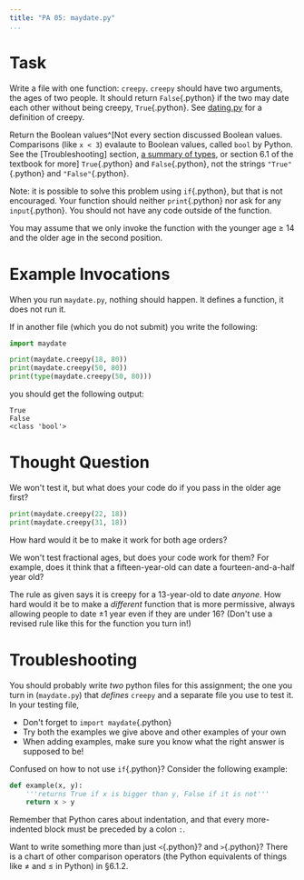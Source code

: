 ```yaml
---
title: "PA 05: maydate.py"
...
```


# Task

Write a file with one function: `creepy`.
`creepy` should have two arguments, the ages of two people.
It should return `False`{.python} if the two may date each other without being creepy, `True`{.python}.
See [dating.py](w01-dating.html) for a definition of creepy.

Return the Boolean values^[Not every section discussed Boolean values. Comparisons (like `x < 3`) evalaute to Boolean values, called `bool` by Python. See the [Troubleshooting] section, [a summary of types](types.html), or section 6.1 of the textbook for more] `True`{.python} and `False`{.python}, not the strings `"True"`{.python} and `"False"`{.python}.

Note: it is possible to solve this problem using `if`{.python}, but that is not encouraged.
Your function should neither `print`{.python} nor ask for any `input`{.python}.
You should not have any code outside of the function.

You may assume that we only invoke the function with the younger age &ge; 14 and the older age in the second position.

# Example Invocations

When you run `maydate.py`, nothing should happen.
It defines a function, it does not run it.

If in another file (which you do not submit) you write the following:

````python
import maydate

print(maydate.creepy(18, 80))
print(maydate.creepy(50, 80))
print(type(maydate.creepy(50, 80)))
````

you should get the following output:

````
True
False
<class 'bool'>
````

# Thought Question

We won't test it, but what does your code do if you pass in the older age first?

````python
print(maydate.creepy(22, 18))
print(maydate.creepy(31, 18))
````

How hard would it be to make it work for both age orders?

We won't test fractional ages, but does your code work for them?  For example, does it think that a fifteen-year-old can date a fourteen-and-a-half year old?

The rule as given says it is creepy for a 13-year-old to date *anyone*.
How hard would it be to make a *different* function that is more permissive, always allowing people to date &plusmn;1 year even if they are under 16?
(Don't use a revised rule like this for the function you turn in!)


# Troubleshooting

You should probably write *two* python files for this assignment; the one you turn in (`maydate.py`) that *defines* `creepy` and a separate file you use to test it.
In your testing file,

-   Don't forget to `import maydate`{.python}
-   Try both the examples we give above and other examples of your own
-   When adding examples, make sure you know what the right answer is supposed to be!

Confused on how to not use `if`{.python}? 
Consider the following example:

````python
def example(x, y):
    '''returns True if x is bigger than y, False if it is not'''
    return x > y
````

Remember that Python cares about indentation, and that every more-indented block must be preceded by a colon `:`.

Want to write something more than just `<`{.python}?  and `>`{.python}?
There is a chart of other comparison operators (the Python equivalents of things like &ne; and &le; in Python) in &sect;6.1.2.
